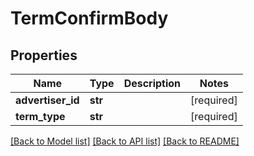 # TermConfirmBody

## Properties
Name | Type | Description | Notes
------------ | ------------- | ------------- | -------------
**advertiser_id** | **str** |  | [required] 
**term_type** | **str** |  | [required] 

[[Back to Model list]](../README.md#documentation-for-models) [[Back to API list]](../README.md#documentation-for-api-endpoints) [[Back to README]](../README.md)

